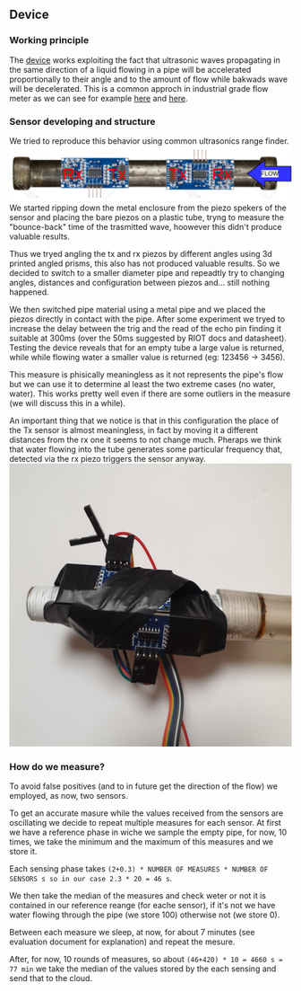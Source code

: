 ## Device

### Working principle
The [device](https://en.wikipedia.org/wiki/Ultrasonic_flow_meter) works exploiting the fact that ultrasonic waves propagating in the same direction of a liquid flowing in a pipe will be accelerated proportionally to their angle and to the amount of flow while bakwads wave will be decelerated.
This is a common approch in industrial grade flow meter as we can see for example [here](https://www.youtube.com/watch?v=DD2bBLu6kLM) and [here](https://www.youtube.com/watch?v=P_pBunU6uV8&t=551s).

### Sensor developing and structure
We tried to reproduce this behavior using common ultrasonics range finder.
![dia_sensor](/docs/Images/technology/dia_sensor.png)
We started ripping down the metal enclosure from the piezo spekers of the sensor and placing the bare piezos on a plastic tube, tryng to measure the "bounce-back" time of the trasmitted wave, hoowever this didn't produce valuable results.

Thus we tryed angling the tx and rx piezos by different angles using 3d printed angled prisms, this also has not produced valuable results.
So we decided to switch to a smaller diameter pipe and repeadtly try to changing angles, distances and configuration between piezos and... still nothing happened.

We then switched pipe material using a metal pipe and we placed the piezos directly in contact with the pipe.
After some experiment we tryed to increase the delay between the trig and the read of the echo pin finding it suitable at 300ms (over the 50ms suggested by RIOT docs and datasheet).
Testing the device reveals that for an empty tube a large value is returned, while while flowing water a smaller value is returned (eg: 123456 -> 3456).

This measure is phisically meaningless as it not represents the pipe's flow but we can use it to determine al least the two extreme cases (no water, water).
This works pretty well even if there are some outliers in the measure (we will discuss this in a while).

An important thing that we notice is that in this configuration the place of the Tx sensor is almost meaningless, in fact by moving it a different distances from the rx one it seems to not change much.
Pheraps we think that water flowing into the tube generates some particular frequency that, detected via the rx piezo triggers the sensor anyway.
![img_sensor](/docs/Images/technology/img_sensor.jpg)

### How do we measure?

To avoid false positives (and to in future get the direction of the flow) we employed, as now, two sensors.

To get an accurate masure while the values received from the sensors are oscillating we decide to repeat multiple measures for each sensor.
At first we have a reference phase in wiche we sample the empty pipe, for now, 10 times, we take the minimum and the maximum of this measures and we store it.

Each sensing phase takes `(2+0.3) * NUMBER OF MEASURES * NUMBER OF SENSORS s so in our case 2.3 * 20 = 46 s`.

We then take the median of the measures and check weter or not it is contained in our reference reange (for eache sensor), if it's not we have water flowing through the pipe (we store 100) otherwise not (we store 0).

Between each measure we sleep, at now, for about 7 minutes (see evaluation document for explanation) and repeat the mesure.

After, for now, 10 rounds of measures, so about `(46+420) * 10 = 4660 s = 77 min` we take the median of the values stored by the each sensing and send that to the cloud.
